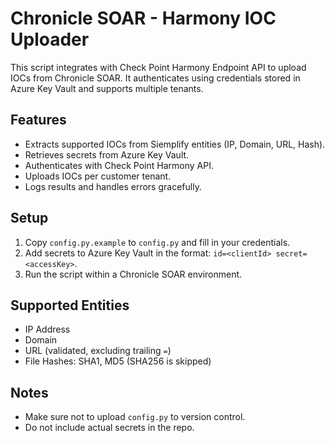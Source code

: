 # Chronicle SOAR - Harmony IOC Uploader

This script integrates with Check Point Harmony Endpoint API to upload IOCs from Chronicle SOAR. It authenticates using credentials stored in Azure Key Vault and supports multiple tenants.

## Features

- Extracts supported IOCs from Siemplify entities (IP, Domain, URL, Hash).
- Retrieves secrets from Azure Key Vault.
- Authenticates with Check Point Harmony API.
- Uploads IOCs per customer tenant.
- Logs results and handles errors gracefully.

## Setup

1. Copy `config.py.example` to `config.py` and fill in your credentials.
2. Add secrets to Azure Key Vault in the format: `id=<clientId> secret=<accessKey>`.
3. Run the script within a Chronicle SOAR environment.

## Supported Entities

- IP Address
- Domain
- URL (validated, excluding trailing `=`)
- File Hashes: SHA1, MD5 (SHA256 is skipped)

## Notes

- Make sure not to upload `config.py` to version control.
- Do not include actual secrets in the repo.
